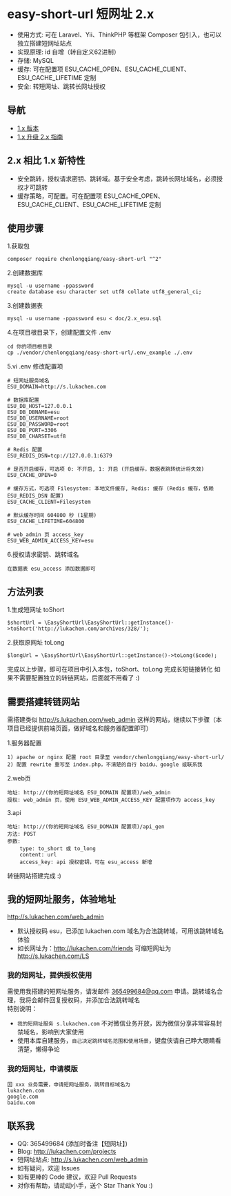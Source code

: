 # easy-short-url 短网址 2.x
- 使用方式: 可在 Laravel、Yii、ThinkPHP 等框架 Composer 包引入，也可以独立搭建短网址站点
- 实现原理: id 自增（转自定义62进制）  
- 存储: MySQL
- 缓存: 可在配置项 ESU_CACHE_OPEN、ESU_CACHE_CLIENT、ESU_CACHE_LIFETIME 定制
- 安全: 转短网址、跳转长网址授权

## 导航
- [1.x 版本](doc/1.x_README.md)
- [1.x 升级 2.x 指南](doc/1.x_upgrade_2.x.md)

## 2.x 相比 1.x 新特性
- 安全跳转，授权请求密钥、跳转域。基于安全考虑，跳转长网址域名，必须授权才可跳转
- 缓存策略，可配置。可在配置项 ESU_CACHE_OPEN、ESU_CACHE_CLIENT、ESU_CACHE_LIFETIME 定制

## 使用步骤
1.获取包
```
composer require chenlongqiang/easy-short-url "^2"
```

2.创建数据库
```
mysql -u username -ppassword
create database esu character set utf8 collate utf8_general_ci;
```

3.创建数据表
```
mysql -u username -ppassword esu < doc/2.x_esu.sql
```

4.在项目根目录下，创建配置文件 .env
```
cd 你的项目根目录
cp ./vendor/chenlongqiang/easy-short-url/.env_example ./.env
```

5.vi .env 修改配置项
```
# 短网址服务域名
ESU_DOMAIN=http://s.lukachen.com

# 数据库配置
ESU_DB_HOST=127.0.0.1
ESU_DB_DBNAME=esu
ESU_DB_USERNAME=root
ESU_DB_PASSWORD=root
ESU_DB_PORT=3306
ESU_DB_CHARSET=utf8

# Redis 配置
ESU_REDIS_DSN=tcp://127.0.0.1:6379

# 是否开启缓存，可选项 0: 不开启, 1: 开启 (开启缓存，数据表跳转统计将失效)
ESU_CACHE_OPEN=0

# 缓存方式，可选项 Filesystem: 本地文件缓存, Redis: 缓存 (Redis 缓存，依赖 ESU_REDIS_DSN 配置)
ESU_CACHE_CLIENT=Filesystem

# 默认缓存时间 604800 秒 (1星期)
ESU_CACHE_LIFETIME=604800

# web_admin 页 access_key
ESU_WEB_ADMIN_ACCESS_KEY=esu
```

6.授权请求密钥、跳转域名
```
在数据表 esu_access 添加数据即可
```

## 方法列表
1.生成短网址 toShort
```
$shortUrl = \EasyShortUrl\EasyShortUrl::getInstance()->toShort('http://lukachen.com/archives/328/');
```

2.获取原网址 toLong
```
$longUrl = \EasyShortUrl\EasyShortUrl::getInstance()->toLong($code);
```

完成以上步骤，即可在项目中引入本包，toShort、toLong 完成长短链接转化
如果不需要配置独立的转链网站，后面就不用看了 :)  

## 需要搭建转链网站
需搭建类似 http://s.lukachen.com/web_admin 这样的网站，继续以下步骤（本项目已经提供前端页面，做好域名和服务器配置即可）  

1.服务器配置
```
1) apache or nginx 配置 root 目录至 vendor/chenlongqiang/easy-short-url/
2) 配置 rewrite 重写至 index.php，不清楚的自行 baidu、google 或联系我
```

2.web页
```
地址: http://(你的短网址域名 ESU_DOMAIN 配置项)/web_admin
授权: web_admin 页，使用 ESU_WEB_ADMIN_ACCESS_KEY 配置项作为 access_key
```

3.api
```
地址: http://(你的短网址域名 ESU_DOMAIN 配置项)/api_gen
方法: POST
参数:
    type: to_short 或 to_long
    content: url  
    access_key: api 授权密钥，可在 esu_access 新增
```
  
转链网站搭建完成 :)  

## 我的短网址服务，体验地址
http://s.lukachen.com/web_admin  

- 默认授权码 esu，已添加 lukachen.com 域名为合法跳转域，可用该跳转域名体验
- 如长网址为：http://lukachen.com/friends 可缩短网址为 http://s.lukachen.com/LS

### 我的短网址，提供授权使用
需使用我搭建的短网址服务，请发邮件 365499684@qq.com 申请。跳转域名合理，我将会邮件回复授权码，并添加合法跳转域名  
特别说明：
- `我的短网址服务 s.lukachen.com` 不对微信业务开放，因为微信分享非常容易封禁域名，影响到大家使用
- 使用本库自建服务，`自己决定跳转域名范围和使用场景`，键盘侠请自己睁大眼睛看清楚，懒得争论

### 我的短网址，申请模版
```
因 xxx 业务需要，申请短网址服务，跳转目标域名为 
lukachen.com
google.com
baidu.com
```

## 联系我
- QQ: 365499684 (添加时备注【短网址】)
- Blog: http://lukachen.com/projects
- 短网址站点: http://s.lukachen.com/web_admin
- 如有疑问，欢迎 Issues
- 如有更棒的 Code 建议，欢迎 Pull Requests
- 对你有帮助，请动动小手，送个 Star Thank You :)
